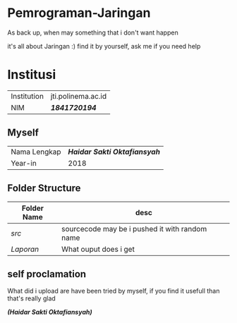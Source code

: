 # Pemrograman-Jaringan
As back up, when may something that i don't want happen 

it's all about Jaringan :) find it by yourself, ask me if you need help

# Institusi
|  |  |
|--|--|
| Institution | jti.polinema.ac.id |
| NIM | ***1841720194*** |

## Myself

|  |  |
|--|--|
| Nama Lengkap | ***Haidar Sakti Oktafiansyah*** |
| Year-in | 2018 |


## Folder Structure

| Folder Name | desc |
|--|--|
| *src* | sourcecode may be i pushed it with random name 
| *Laporan* | What ouput does i get |


## self proclamation

What did i upload are have been tried by myself, if you find it usefull than that's really glad 

***(Haidar Sakti Oktafiansyah)***
